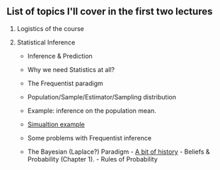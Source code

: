 ## List of topics I'll cover in the first two lectures


   1. Logistics of the course
   
   2. Statistical Inference
        - Inference & Prediction
        - Why we need Statistics at all?
        - The Frequentist paradigm
         - Population/Sample/Estimator/Sampling distribution
         - Example: inference on the population mean.
         - [Simualtion example](samplingDistribution.md)
         - Some problems with Frequentist inference
        
        - The Bayesian (Laplace?) Paradigm
              - [A bit of history](https://projecteuclid.org/download/pdf_1/euclid.ba/1340371071)
              - Beliefs & Probability (Chapter 1).
              - Rules of Probability
                  

